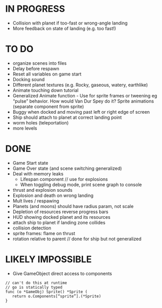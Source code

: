 # IN PROGRESS

- Collision with planet if too-fast or wrong-angle landing
- More feedback on state of landing (e.g. too fast!)

# TO DO

- organize scenes into files
- Delay before respawn
- Reset all variables on game start
- Docking sound
- Different planet textures (e.g. Rocky, gaseous, watery, earthlike)
- Animate touching down tutorial
- Generalized Animate function - Use for sprite frames or tweening eg “pulse” behavior. How would Van Dur Spey do it? Sprite animations (separate component from sprite)
- Buggy when docked and moving past left or right edge of screen
- Ship should attach to planet at correct landing point
- worm holes (teleportation)
- more levels

# DONE

- Game Start state
- Game Over state (and scene switching generalized)
- Deal with memory leaks
  - Lifespan component // use for explosions
  - When toggling debug mode, print scene graph to console
- thrust and explosion sounds
- Explosion and death on wrong landing
- Mult lives / respawing
- Planets (and moons) should have radius param, not scale
- Depletion of resources reverse progress bars
- HUD showing docked planet and its resources
- attach ship to planet if landing zone collides
- collision detection
- sprite frames: flame on thrust
- rotation relative to parent // done for ship but not generalized

# LIKELY IMPOSSIBLE

- Give GameObject direct access to components

```
// can't do this at runtime
// go is statically typed
func (o *GameObj) Sprite() *Sprite (
   return o.Components[“sprite”].(*Sprite)
}
```
